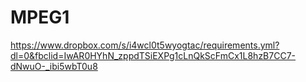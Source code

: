 # MPEG1

https://www.dropbox.com/s/i4wcl0t5wyogtac/requirements.yml?dl=0&fbclid=IwAR0HYhN_zppdTSiEXPg1cLnQkScFmCx1L8hzB7CC7-dNwuO-_ibi5wbT0u8
